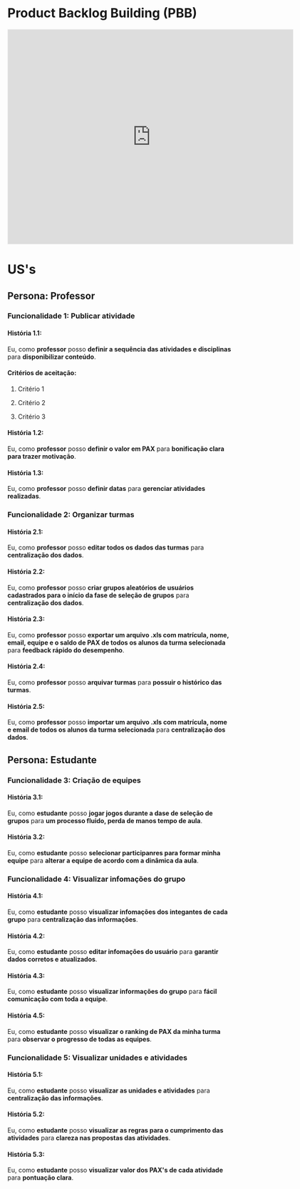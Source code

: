 # Product Backlog Building (PBB)

<iframe src='https://app.mural.co/embed/563aaf48-03ef-4336-9f9c-d1fa79263815'
        width='100%'
        height='480px'
        style='min-width: 640px; min-height: 480px; background-color: #f4f4f4; border: 1px solid #efefef'
        sandbox='allow-same-origin allow-scripts allow-modals allow-popups allow-popups-to-escape-sandbox'>
</iframe>
<br>

# US's

## Persona: Professor

### Funcionalidade 1: Publicar atividade

#### História 1.1:

Eu, como **professor** posso **definir a sequência das atividades e disciplinas** para **disponibilizar conteúdo**.

#### Critérios de aceitação:

1) Critério 1

2) Critério 2

3) Critério 3

#### História 1.2: 

Eu, como **professor** posso **definir o valor em PAX** para **bonificação clara para trazer motivação**.

#### História 1.3: 

Eu, como **professor** posso **definir datas** para **gerenciar atividades realizadas**.

### Funcionalidade 2: Organizar turmas

#### História 2.1: 

Eu, como **professor** posso **editar todos os dados das turmas** para **centralização dos dados**.

#### História 2.2: 

Eu, como **professor** posso **criar grupos aleatórios de usuários cadastrados para o início da fase de seleção de grupos** para **centralização dos dados**.

#### História 2.3: 

Eu, como **professor** posso **exportar um arquivo .xls com matrícula, nome, email, equipe e o saldo de PAX de todos os alunos da turma selecionada** para **feedback rápido do desempenho**.

#### História 2.4: 

Eu, como **professor** posso **arquivar turmas** para **possuir o histórico das turmas**.

#### História 2.5: 

Eu, como **professor** posso **importar um arquivo .xls com matrícula, nome e email de todos os alunos da turma selecionada** para **centralização dos dados**.

## Persona: Estudante

### Funcionalidade 3: Criação de equipes

#### História 3.1: 

Eu, como **estudante** posso **jogar jogos durante a dase de seleção de grupos** para **um processo fluido, perda de manos tempo de aula**.

#### História 3.2: 

Eu, como **estudante** posso **selecionar participanres para formar minha equipe** para **alterar a equipe de acordo com a dinâmica da aula**.

### Funcionalidade 4: Visualizar infomações do grupo

#### História 4.1: 

Eu, como **estudante** posso **visualizar infomações dos integantes de cada grupo** para **centralização das informações**.

#### História 4.2: 

Eu, como **estudante** posso **editar infomações do usuário** para **garantir dados corretos e atualizados**.

#### História 4.3: 

Eu, como **estudante** posso **visualizar informações do grupo** para **fácil comunicação com toda a equipe**.

#### História 4.5: 

Eu, como **estudante** posso **visualizar o ranking de PAX da minha turma** para **observar o progresso de todas as equipes**.

### Funcionalidade 5: Visualizar unidades e atividades

#### História 5.1: 

Eu, como **estudante** posso **visualizar as unidades e atividades** para **centralização das informações**.

#### História 5.2: 

Eu, como **estudante** posso **visualizar as regras para o cumprimento das atividades** para **clareza nas propostas das atividades**.

#### História 5.3: 

Eu, como **estudante** posso **visualizar valor dos PAX's de cada atividade** para **pontuação clara**.